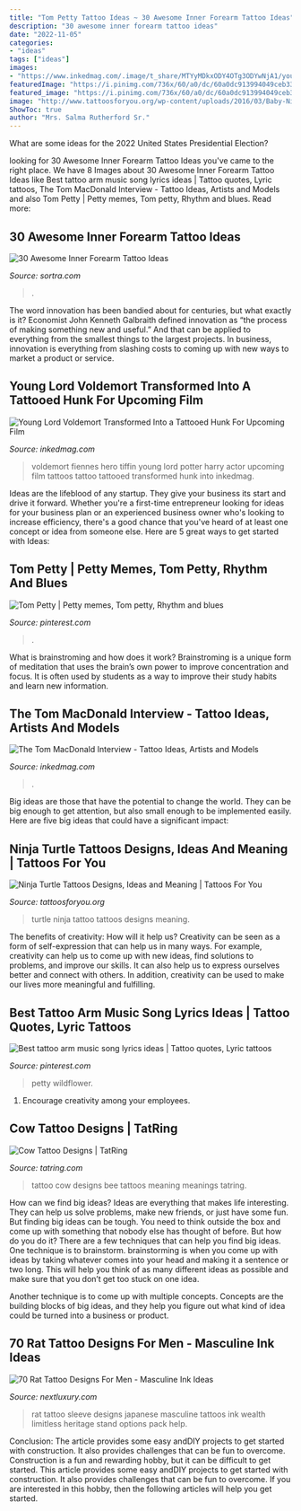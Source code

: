 ```yaml
---
title: "Tom Petty Tattoo Ideas ~ 30 Awesome Inner Forearm Tattoo Ideas"
description: "30 awesome inner forearm tattoo ideas"
date: "2022-11-05"
categories:
- "ideas"
tags: ["ideas"]
images:
- "https://www.inkedmag.com/.image/t_share/MTYyMDkxODY4OTg3ODYwNjA1/young-voldemort-fb.jpg"
featuredImage: "https://i.pinimg.com/736x/60/a0/dc/60a0dc913994049ceb33c205b1e3c887.jpg"
featured_image: "https://i.pinimg.com/736x/60/a0/dc/60a0dc913994049ceb33c205b1e3c887.jpg"
image: "http://www.tattoosforyou.org/wp-content/uploads/2016/03/Baby-Ninja-Turtle-Tattoo.jpg"
ShowToc: true
author: "Mrs. Salma Rutherford Sr."
---
```



What are some ideas for the 2022 United States Presidential Election?

	

		
looking for 30 Awesome Inner Forearm Tattoo Ideas you've came to the right place. We have 8 Images about 30 Awesome Inner Forearm Tattoo Ideas like Best tattoo arm music song lyrics ideas | Tattoo quotes, Lyric tattoos, The Tom MacDonald Interview - Tattoo Ideas, Artists and Models and also Tom Petty | Petty memes, Tom petty, Rhythm and blues. Read more:
		
    
## 30 Awesome Inner Forearm Tattoo Ideas

<img loading=lazy src="https://www.sortra.com/wp-content/uploads/2014/12/inner-forearm-tattoo25.jpg" onerror="this.onerror=null;this.src='https://tse3.mm.bing.net/th?id=OIP.xVS6A3YSIaxelgzyyFzjvAHaLL&amp;pid=15.1';" alt="30 Awesome Inner Forearm Tattoo Ideas">

_Source: sortra.com_

>. 

	

The word innovation has been bandied about for centuries, but what exactly is it? Economist John Kenneth Galbraith defined innovation as “the process of making something new and useful.” And that can be applied to everything from the smallest things to the largest projects. In business, innovation is everything from slashing costs to coming up with new ways to market a product or service.

    
## Young Lord Voldemort Transformed Into A Tattooed Hunk For Upcoming Film

<img loading=lazy src="https://www.inkedmag.com/.image/t_share/MTYyMDkxODY4OTg3ODYwNjA1/young-voldemort-fb.jpg" onerror="this.onerror=null;this.src='https://tse4.mm.bing.net/th?id=OIP.VOgzSXiEBKq1BfuYBd4lwAHaD4&amp;pid=15.1';" alt="Young Lord Voldemort Transformed Into a Tattooed Hunk For Upcoming Film">

_Source: inkedmag.com_

>voldemort fiennes hero tiffin young lord potter harry actor upcoming film tattoos tattoo tattooed transformed hunk into inkedmag. 

	

Ideas are the lifeblood of any startup. They give your business its start and drive it forward. Whether you're a first-time entrepreneur looking for ideas for your business plan or an experienced business owner who's looking to increase efficiency, there's a good chance that you've heard of at least one concept or idea from someone else. Here are 5 great ways to get started with Ideas:

    
## Tom Petty | Petty Memes, Tom Petty, Rhythm And Blues

<img loading=lazy src="https://i.pinimg.com/736x/60/a0/dc/60a0dc913994049ceb33c205b1e3c887.jpg" onerror="this.onerror=null;this.src='https://tse1.mm.bing.net/th?id=OIP.pWBYqH3ebd9Ig_GPmnB7yQHaFj&amp;pid=15.1';" alt="Tom Petty | Petty memes, Tom petty, Rhythm and blues">

_Source: pinterest.com_

>. 

	

What is brainstroming and how does it work?
Brainstroming is a unique form of meditation that uses the brain’s own power to improve concentration and focus. It is often used by students as a way to improve their study habits and learn new information.

    
## The Tom MacDonald Interview - Tattoo Ideas, Artists And Models

<img loading=lazy src="https://www.inkedmag.com/.image/t_share/MTc5MzE5NTc4NDcwMzkzNTM5/tom-macdonald.jpg" onerror="this.onerror=null;this.src='https://tse2.mm.bing.net/th?id=OIP.rSKGAVnuaN0HCp0ZIv6sDwHaD4&amp;pid=15.1';" alt="The Tom MacDonald Interview - Tattoo Ideas, Artists and Models">

_Source: inkedmag.com_

>. 

	

Big ideas are those that have the potential to change the world. They can be big enough to get attention, but also small enough to be implemented easily. Here are five big ideas that could have a significant impact: 

    
## Ninja Turtle Tattoos Designs, Ideas And Meaning | Tattoos For You

<img loading=lazy src="http://www.tattoosforyou.org/wp-content/uploads/2016/03/Baby-Ninja-Turtle-Tattoo.jpg" onerror="this.onerror=null;this.src='https://tse4.mm.bing.net/th?id=OIP.PGISzuRa_NxMQCWJsSjNjwHaJ-&amp;pid=15.1';" alt="Ninja Turtle Tattoos Designs, Ideas and Meaning | Tattoos For You">

_Source: tattoosforyou.org_

>turtle ninja tattoo tattoos designs meaning. 

	

The benefits of creativity: How will it help us?
Creativity can be seen as a form of self-expression that can help us in many ways. For example, creativity can help us to come up with new ideas, find solutions to problems, and improve our skills. It can also help us to express ourselves better and connect with others. In addition, creativity can be used to make our lives more meaningful and fulfilling.

    
## Best Tattoo Arm Music Song Lyrics Ideas | Tattoo Quotes, Lyric Tattoos

<img loading=lazy src="https://i.pinimg.com/736x/21/02/fa/2102fa872c703c9085d38b7ff587e4ef.jpg" onerror="this.onerror=null;this.src='https://tse4.mm.bing.net/th?id=OIP.2hfA0YmUf6__tC90y2uTawAAAA&amp;pid=15.1';" alt="Best tattoo arm music song lyrics ideas | Tattoo quotes, Lyric tattoos">

_Source: pinterest.com_

>petty wildflower. 

	

1. Encourage creativity among your employees.

    
## Cow Tattoo Designs | TatRing

<img loading=lazy src="https://usercontent2.hubstatic.com/6685317_f520.jpg" onerror="this.onerror=null;this.src='https://tse2.mm.bing.net/th?id=OIP.kNBqeWnRO-QzEAIl7--6dQHaJ4&amp;pid=15.1';" alt="Cow Tattoo Designs | TatRing">

_Source: tatring.com_

>tattoo cow designs bee tattoos meaning meanings tatring. 

	

How can we find big ideas?
Ideas are everything that makes life interesting. They can help us solve problems, make new friends, or just have some fun. But finding big ideas can be tough. You need to think outside the box and come up with something that nobody else has thought of before. But how do you do it? There are a few techniques that can help you find big ideas. 
One technique is to brainstorm. brainstorming is when you come up with ideas by taking whatever comes into your head and making it a sentence or two long. This will help you think of as many different ideas as possible and make sure that you don’t get too stuck on one idea. 

Another technique is to come up with multiple concepts. Concepts are the building blocks of big ideas, and they help you figure out what kind of idea could be turned into a business or product.

    
## 70 Rat Tattoo Designs For Men - Masculine Ink Ideas

<img loading=lazy src="http://nextluxury.com/wp-content/uploads/japanese-guys-rat-forearm-sleeve-tattoos.jpg" onerror="this.onerror=null;this.src='https://tse3.mm.bing.net/th?id=OIP.vSAUatfRJCrmpd6TohWzeAHaHa&amp;pid=15.1';" alt="70 Rat Tattoo Designs For Men - Masculine Ink Ideas">

_Source: nextluxury.com_

>rat tattoo sleeve designs japanese masculine tattoos ink wealth limitless heritage stand options pack help. 

	

Conclusion: The article provides some easy andDIY projects to get started with construction. It also provides challenges that can be fun to overcome.
Construction is a fun and rewarding hobby, but it can be difficult to get started. This article provides some easy andDIY projects to get started with construction. It also provides challenges that can be fun to overcome. If you are interested in this hobby, then the following articles will help you get started.

